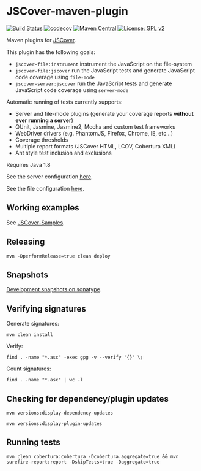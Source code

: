JSCover-maven-plugin
====================
[![Build Status](https://travis-ci.org/tntim96/JSCover-maven-plugin.svg?branch=master)](https://travis-ci.org/tntim96/JSCover-maven-plugin)
[![codecov](https://codecov.io/gh/tntim96/JSCover-maven-plugin/branch/master/graph/badge.svg)](https://codecov.io/gh/tntim96/JSCover-maven-plugin)
[![Maven Central](https://maven-badges.herokuapp.com/maven-central/com.github.tntim96/jscover-maven-plugin/badge.svg)](https://maven-badges.herokuapp.com/maven-central/com.github.tntim96/jscover-maven-plugin)
[![License: GPL v2](https://img.shields.io/badge/License-GPL%20v2-green.svg)](https://www.gnu.org/licenses/old-licenses/gpl-2.0.en.html)

Maven plugins for [JSCover](http://tntim96.github.com/JSCover/).

This plugin has the following goals:
* `jscover-file:instrument` instrument the JavaScript on the file-system
* `jscover-file:jscover` run the JavaScript tests and generate JavaScript code coverage using `file-mode`
* `jscover-server:jscover` run the JavaScript tests and generate JavaScript code coverage using `server-mode`

Automatic running of tests currently supports:
* Server and file-mode plugins (generate your coverage reports **without ever running a server**)
* QUnit, Jasmine, Jasmine2, Mocha and custom test frameworks
* WebDriver drivers (e.g. PhantomJS, Firefox, Chrome, IE, etc...)
* Coverage thresholds
* Multiple report formats (JSCover HTML, LCOV, Cobertura XML)
* Ant style test inclusion and exclusions

Requires Java 1.8

See the server configuration
[here](https://github.com/tntim96/JSCover-maven-plugin/tree/master/plugin-parent/server).

See the file configuration
[here](https://github.com/tntim96/JSCover-maven-plugin/tree/master/plugin-parent/file-system).

## Working examples

See [JSCover-Samples](https://github.com/tntim96/JSCover-Samples).


## Releasing

`mvn -DperformRelease=true clean deploy`

## Snapshots

[Development snapshots on sonatype](https://oss.sonatype.org/content/repositories/snapshots/com/github/tntim96/).

## Verifying signatures
Generate signatures:

`mvn clean install`

Verify:

`find . -name "*.asc" -exec gpg -v --verify '{}' \;`

Count signatures:

`find . -name "*.asc" | wc -l`

## Checking for dependency/plugin updates

`mvn versions:display-dependency-updates`

`mvn versions:display-plugin-updates`

## Running tests

`mvn clean cobertura:cobertura -Dcobertura.aggregate=true && mvn surefire-report:report -DskipTests=true -Daggregate=true`
